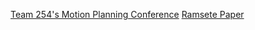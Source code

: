 [Team 254's Motion Planning Conference](https://youtu.be/8319J1BEHwM)
[Ramsete Paper](https://www.dis.uniroma1.it/~labrob/pub/papers/Ramsete01.pdf)

